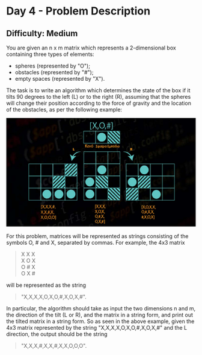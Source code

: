 # Day 4 - Problem Description

## Difficulty: Medium

You are given an n x m matrix which represents a 2-dimensional box containing three types of elements:

- spheres (represented by "O");
- obstacles (represented by "#");
- empty spaces (represented by "X").

The task is to write an algorithm which determines the state of the box if it tilts 90 degrees to the left (L) or to the right (R), assuming that the spheres will change their position according to the force of gravity and the location of the obstacles, as per the following example:

![Example](./example.png)

For this problem, matrices will be represented as strings consisting of the symbols O, # and X, separated by commas. For example, the 4x3 matrix

> X X X  
> X O X  
> O # X  
> O X #

will be represented as the string

> "X,X,X,X,O,X,O,#,X,O,X,#".

In particular, the algorithm should take as input the two dimensions n and m, the direction of the tilt (L or R), and the matrix in a string form, and print out the tilted matrix in a string form. So as seen in the above example, given the 4x3 matrix represented by the string "X,X,X,X,O,X,O,#,X,O,X,#" and the L direction, the output should be the string

> "X,X,X,#,X,X,#,X,X,O,O,O".
